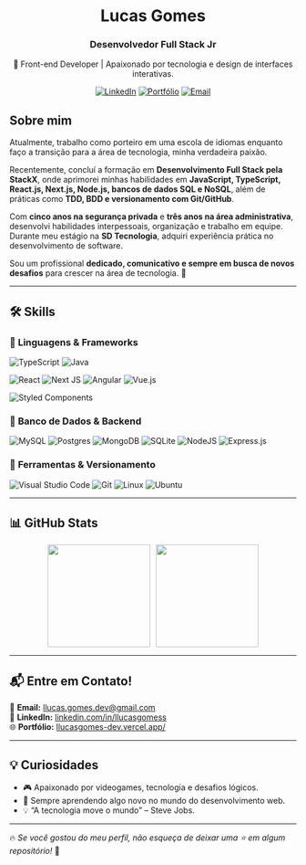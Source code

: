 <h1 align="center">Lucas Gomes</h1>
<h3 align="center">Desenvolvedor Full Stack Jr</h3>

<p align="center">
  🚀 Front-end Developer | Apaixonado por tecnologia e design de interfaces interativas.
</p>

<p align="center">
  <a href="https://www.linkedin.com/in/llucasgomess" target="_blank"><img src="https://img.shields.io/badge/LinkedIn-0077B5?style=for-the-badge&logo=linkedin&logoColor=white" alt="LinkedIn"></a>
  <a href="https://llucasgomes-dev.vercel.app" target="_blank"><img src="https://img.shields.io/badge/Portfolio-FF5722?style=for-the-badge&logo=Firefox-Browser&logoColor=white" alt="Portfólio"></a>
  <a href="mailto:llucas.gomes.dev@gmail.com"><img src="https://img.shields.io/badge/Email-D14836?style=for-the-badge&logo=gmail&logoColor=white" alt="Email"></a>
</p>

## Sobre mim  

Atualmente, trabalho como porteiro em uma escola de idiomas enquanto faço a transição para a área de tecnologia, minha verdadeira paixão.  

Recentemente, concluí a formação em **Desenvolvimento Full Stack pela StackX**, onde aprimorei minhas habilidades em **JavaScript, TypeScript, React.js, Next.js, Node.js, bancos de dados SQL e NoSQL**, além de práticas como **TDD, BDD e versionamento com Git/GitHub**.  

Com **cinco anos na segurança privada** e **três anos na área administrativa**, desenvolvi habilidades interpessoais, organização e trabalho em equipe. Durante meu estágio na **SD Tecnologia**, adquiri experiência prática no desenvolvimento de software.  

Sou um profissional **dedicado, comunicativo e sempre em busca de novos desafios** para crescer na área de tecnologia. 🚀

---

## 🛠 Skills  

### 🔹 **Linguagens & Frameworks**  

![TypeScript](https://img.shields.io/badge/typescript-%23007ACC.svg?style=for-the-badge&logo=typescript&logoColor=white)
![Java](https://img.shields.io/badge/Java-ED8B00?style=for-the-badge&logo=java&logoColor=white)

![React](https://img.shields.io/badge/React-20232A?style=for-the-badge&logo=react&logoColor=61DAFB)
![Next JS](https://img.shields.io/badge/Next-black?style=for-the-badge&logo=next.js&logoColor=white)
![Angular](https://img.shields.io/badge/Angular-DD0031?style=for-the-badge&logo=angular&logoColor=white)
![Vue.js](https://img.shields.io/badge/vuejs-%2335495e.svg?style=for-the-badge&logo=vuedotjs&logoColor=%234FC08D)

![Styled Components](https://img.shields.io/badge/styled--components-DB7093?style=for-the-badge&logo=styled-components&logoColor=white)


### 🔹 **Banco de Dados & Backend**  
![MySQL](https://img.shields.io/badge/MySQL-00000F?style=for-the-badge&logo=mysql&logoColor=white)
![Postgres](https://img.shields.io/badge/postgres-%23316192.svg?style=for-the-badge&logo=postgresql&logoColor=white)
![MongoDB](https://img.shields.io/badge/MongoDB-%234ea94b.svg?style=for-the-badge&logo=mongodb&logoColor=white)
![SQLite](https://img.shields.io/badge/sqlite-%2307405e.svg?style=for-the-badge&logo=sqlite&logoColor=white)
![NodeJS](https://img.shields.io/badge/node.js-6DA55F?style=for-the-badge&logo=node.js&logoColor=white)
![Express.js](https://img.shields.io/badge/express.js-%23404d59.svg?style=for-the-badge&logo=express&logoColor=%2361DAFB)

### 🔹 **Ferramentas & Versionamento**  
![Visual Studio Code](https://img.shields.io/badge/Visual%20Studio%20Code-0078d7.svg?style=for-the-badge&logo=visual-studio-code&logoColor=white)
![Git](https://img.shields.io/badge/Git-E34F26?style=for-the-badge&logo=git&logoColor=white)
![Linux](https://img.shields.io/badge/Linux-E34F26?style=for-the-badge&logo=linux&logoColor=black)
![Ubuntu](https://img.shields.io/badge/Ubuntu-E95420?style=for-the-badge&logo=ubuntu&logoColor=white)

---

## 📊 **GitHub Stats**

<div style="display: flex; align-items: center; justify-content: center; gap: 10px;">
  <img src="https://github-readme-stats.vercel.app/api?username=llucasgomess&theme=radical&show_icons=true&hide_border=true&count_private=true" height="180px"/>
  <img src="https://github-readme-stats.vercel.app/api/top-langs/?username=llucasgomess&theme=radical&show_icons=true&hide_border=true&layout=compact" height="180px"/>
</div>

 <!-- [![GitHub Streak](https://streak-stats.demolab.com?user=llucasgomess&theme=radical&locale=pt_BR)](https://git.io/streak-stats) -->



<!-- ## Repositórios Principais

<div style="display: flex; flex-wrap: wrap; gap: 10px; justify-content: center;">

  [![Readme Card](https://github-readme-stats.vercel.app/api/pin/?username=llucasgomes&repo=new-portiflio-reactjs&theme=radical)](https://github.com/llucasgomes/new-portiflio-reactjs)
  [![Readme Card](https://github-readme-stats.vercel.app/api/pin/?username=llucasgomes&repo=blog-challenge&theme=radical)](https://github.com/blog-challenge)
  [![Readme Card](https://github-readme-stats.vercel.app/api/pin/?username=llucasgomes&repo=Jordan-Shoes&theme=radical)](https://github.com/llucasgomes/Jordan-Shoes)
  [![Readme Card](https://github-readme-stats.vercel.app/api/pin/?username=llucasgomes&repo=api-msql&theme=radical)](https://github.com/llucasgomes/api-msql)

</div> -->

---

## 📬 **Entre em Contato!**
📩 **Email:** [llucas.gomes.dev@gmail.com](mailto:llucas.gomes.dev@gmail.com)  
💼 **LinkedIn:** [linkedin.com/in/llucasgomess](https://www.linkedin.com/in/llucasgomess)  
🌐 **Portfólio:** [llucasgomes-dev.vercel.app/](https://llucasgomes-dev.vercel.app/)  

---

## 💡 **Curiosidades**
- 🎮 Apaixonado por videogames, tecnologia e desafios lógicos.  
- 📖 Sempre aprendendo algo novo no mundo do desenvolvimento web.  
- 💡 “A tecnologia move o mundo” – Steve Jobs.  

---

🔥 *Se você gostou do meu perfil, não esqueça de deixar uma ⭐ em algum repositório!* 🚀  
